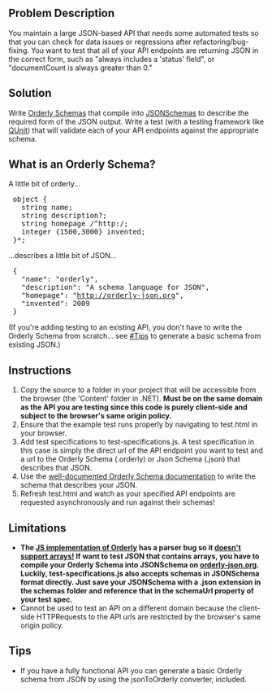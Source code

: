 <a id="Problem_Description" name="Problem_Description"></a><h2><span class="mw-headline"> Problem Description </span></h2>
<p>You maintain a large JSON-based API that needs some automated tests so that you can check for data issues or regressions after refactoring/bug-fixing. You want to test that all of your API endpoints are returning JSON in the correct form, such as "always includes a 'status' field", or "documentCount is always greater than 0."
</p>
<a id="Solution" name="Solution"></a><h2> <span class="mw-headline"> Solution </span></h2>
<p>Write <a rel="nofollow" class="external text" href="http://orderly-json.org/" aiotitle="http://orderly-json.org/">Orderly Schemas</a> that compile into <a rel="nofollow" title="https://github.com/kriszyp/json-schema" class="external text" href="https://github.com/kriszyp/json-schema">JSONSchemas</a> to describe the required form of the JSON output. Write a test (with a testing framework like <a rel="nofollow" title="http://docs.jquery.com/QUnit" class="external text" href="http://docs.jquery.com/QUnit">QUnit</a>) that will validate each of your API endpoints against the appropriate schema.
</p>
<a id="What_is_an_Orderly_Schema.3F" name="What_is_an_Orderly_Schema.3F"></a><h2> <span class="mw-headline"> What is an Orderly Schema? </span></h2>
<p>A little bit of orderly...
</p>
<pre> object {
   string name;
   string description?;
   string homepage /^http:/;
   integer {1500,3000} invented;
 }*;
</pre>
<p>...describes a little bit of JSON...
</p>
<pre> {
   "name": "orderly",
   "description": "A schema language for JSON",
   "homepage": "<a rel="nofollow" title="http://orderly-json.org" class="external free" href="http://orderly-json.org">http://orderly-json.org</a>",
   "invented": 2009
 }
</pre>
<p>(If you're adding testing to an existing API, you don't have to write the Orderly Schema from scratch... see <a title="" href="#Tips">#Tips</a> to generate a basic schema from existing JSON.)
</p>
<a id="Instructions" name="Instructions"></a><h2> <span class="mw-headline"> Instructions </span></h2>
<ol><li> Copy the source to a folder in your project that will be accessible from the browser (the 'Content' folder in .NET). <b>Must be on the same domain as the API you are testing since this code is purely client-side and subject to the browser's same origin policy.</b>
</li><li> Ensure that the example test runs properly by navigating to test.html in your browser.
</li><li> Add test specifications to test-specifications.js. A test specification in this case is simply the direct url of the API endpoint you want to test and a url to the Orderly Schema (.orderly) or Json Schema (.json) that describes that JSON. 
</li><li> Use the <a rel="nofollow" title="http://orderly-json.org/docs" class="external text" href="http://orderly-json.org/docs">well-documented Orderly Schema documentation</a> to write the schema that describes your JSON.
</li><li> Refresh test.html and watch as your specified API endpoints are requested asynchronously and run against their schemas!
</li></ol>
<a id="Limitations" name="Limitations"></a><h2> <span class="mw-headline"> Limitations </span></h2>
<ul><li> <b>The <a rel="nofollow" title="https://github.com/zaach/orderly.js" class="external text" href="https://github.com/zaach/orderly.js">JS implementation of Orderly</a> has a parser bug so it <a rel="nofollow" title="https://github.com/zaach/orderly.js" class="external text" href="https://github.com/zaach/orderly.js">doesn't support arrays!</a> If want to test JSON that contains arrays, you have to compile your Orderly Schema into JSONSchema on <a rel="nofollow" title="http://orderly-json.org/tryit" class="external text" href="http://orderly-json.org/tryit">orderly-json.org</a>. Luckily, test-specifications.js also accepts schemas in JSONSchema format directly. Just save your JSONSchema with a .json extension in the schemas folder and reference that in the schemaUrl property of your test spec.</b>
</li><li> Cannot be used to test an API on a different domain because the client-side HTTPRequests to the API urls are restricted by the browser's same origin policy.
</li></ul>
<a id="Tips" name="Tips"></a><h2> <span class="mw-headline"> Tips </span></h2>
<ul><li> If you have a fully functional API you can generate a basic Orderly schema from JSON by using the jsonToOrderly converter, included.
</li></ul>
